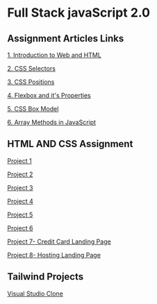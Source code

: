 # Full Stack javaScript 2.0

## Assignment Articles Links

[1. Introduction to Web and HTML](./Assignment%20Articles/Article%201-%20Introduction%20to%20Web%20and%20HTML/https://ayashadevikar.hashnode.dev/introduction-to-web-and-html)

[2. CSS Selectors](https://ayashadevikar.hashnode.dev/css-selectors)

[3. CSS Positions](https://ayashadevikar.hashnode.dev/css-positions)

[4. Flexbox and it's Properties](https://ayashadevikar.hashnode.dev/flexbox-and-its-properties)

[5. CSS Box Model](https://ayashadevikar.hashnode.dev/css-box-model) 

 [6. Array Methods in JavaScript](https://ayashadevikar.hashnode.dev/array-methods-in-javascript) 


## HTML AND CSS Assignment


[Project 1](./HTML%20and%20CSS%20Projects/Project%201/readme.md)

[Project 2](./HTML%20and%20CSS%20Projects/Project%202/readme.md)

[Project 3](./HTML%20and%20CSS%20Projects/Project%203/readme.md)

[Project 4](./HTML%20and%20CSS%20Projects/Project%204/readme.md)

[Project 5](./HTML%20and%20CSS%20Projects/Project%205/readme.md)

[Project 6](./HTML%20and%20CSS%20Projects/Project%206/readme.md)

[Project 7- Credit Card Landing Page](https://credit-card-project1.netlify.app/)

 [Project 8- Hosting Landing Page](./HTML%20and%20CSS%20Projects/Project%208-%20Hosting%20Landing%20Page/readme.md)

<!-- [Project 9- Game Landing Page](./HTML%20and%20CSS%20Projects/Project%209-%20Game%20Landing%20Page/readme.md)

[Project 10- Real Estate Landing Page](./HTML%20and%20CSS%20Projects/Project%2010-%20Real%20Estate%20Landing%20Page/readme.md)

[Project 11- Main Landing Page](./HTML%20and%20CSS%20Projects/Project%2011-%20Main%20Landing%20Page/readme.md) --> 

## Tailwind Projects

[Visual Studio Clone](https://visual-studio-clone-tailwind.netlify.app/)




